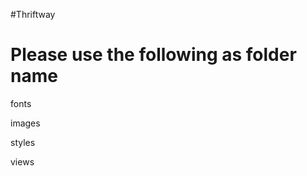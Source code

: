 #Thriftway 

Please use the following as folder name
========================================

fonts

images

styles

views
